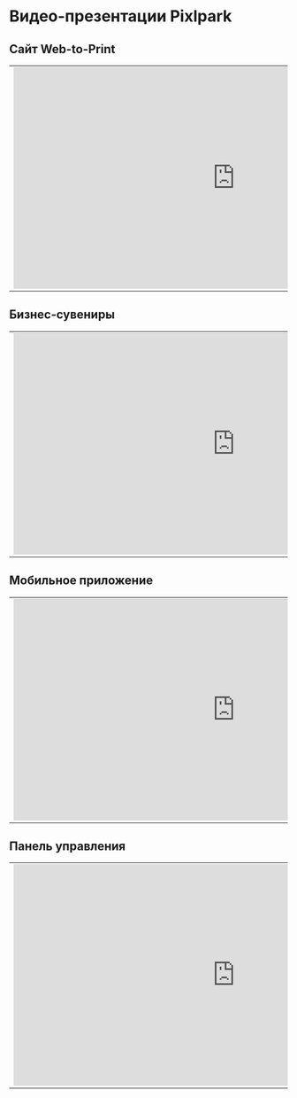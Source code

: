 # Видео-презентации Pixlpark

## Сайт Web-to-Print
<table>
<tr>
<td width="800"><iframe width="800" height="400" src="https://www.youtube.com/embed/jhX9BlKypJg" frameborder="0" allowfullscreen></iframe></td>
</tr>
</table>

## Бизнес-сувениры
<table>
<tr>
<td width="800"><iframe width="800" height="400" src="https://www.youtube.com/embed/uWlQy3epnhI?start=428" frameborder="0" allowfullscreen></iframe></td>
</tr>
</table>

## Мобильное приложение
<table>
<tr>
<td width="800"><iframe width="800" height="400" src="https://www.youtube.com/embed/ATxwrEUzkyk?start=4" frameborder="0" allowfullscreen></iframe></td>
</tr>
</table>

## Панель управления
<table>
<tr>
<td width="800"><iframe width="800" height="400" src="https://www.youtube.com/embed/oalWAqcdh30?start=2" frameborder="0" allowfullscreen></iframe></td>
</tr>
</table>